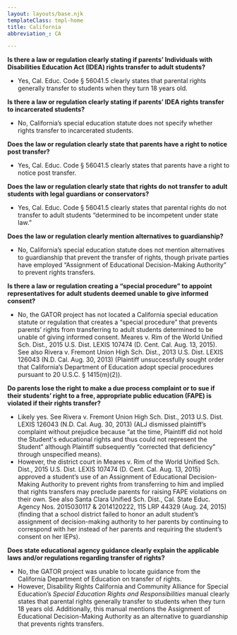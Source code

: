 ```yaml
---
layout: layouts/base.njk
templateClass: tmpl-home
title: California
abbreviation_: CA

---
```

**Is there a law or regulation clearly stating if parents’ Individuals with Disabilities Education Act (IDEA) rights transfer to adult students?**

* Yes, Cal. Educ. Code § 56041.5 clearly states that parental rights generally transfer to students when they turn 18 years old.

**Is there a law or regulation clearly stating if parents’ IDEA rights transfer to incarcerated students?**

* No, California’s special education statute does not specify whether rights transfer to incarcerated students.

**Does the law or regulation clearly state that parents have a right to notice post transfer?**

* Yes, Cal. Educ. Code § 56041.5 clearly states that parents have a right to notice post transfer.

**Does the law or regulation clearly state that rights do not transfer to adult students with legal guardians or conservators?**

* Yes, Cal. Educ. Code § 56041.5 clearly states that parental rights do not transfer to adult students “determined to be incompetent under state law.”

**Does the law or regulation clearly mention alternatives to guardianship?**

* No, California’s special education statute does not mention alternatives to guardianship that prevent the transfer of rights, though private parties have employed “Assignment of Educational Decision-Making Authority” to prevent rights transfers.

**Is there a law or regulation creating a “special procedure” to appoint representatives for adult students deemed unable to give informed consent?**

* No, the GATOR project has not located a California special education statute or regulation that creates a “special procedure” that prevents parents’ rights from transferring to adult students determined to be unable of giving informed consent. Meares v. Rim of the World Unified Sch. Dist., 2015 U.S. Dist. LEXIS 107474 (D. Cent. Cal. Aug. 13, 2015). See also Rivera v. Fremont Union High Sch. Dist., 2013 U.S. Dist. LEXIS 126043 (N.D. Cal. Aug. 30, 2013) (Plaintiff unsuccessfully sought order that California’s Department of Education adopt special procedures pursuant to 20 U.S.C. § 1415(m)(2)).

**Do parents lose the right to make a due process complaint or to sue if their students’ right to a free, appropriate public education (FAPE) is violated if their rights transfer?**

* Likely yes. See Rivera v. Fremont Union High Sch. Dist., 2013 U.S. Dist. LEXIS 126043 (N.D. Cal. Aug. 30, 2013) (ALJ dismissed plaintiff’s complaint without prejudice because “at the time, Plaintiff did not hold the Student's educational rights and thus could not represent the Student” although Plaintiff subsequently “corrected that deficiency” through unspecified means).
* However, the district court in Meares v. Rim of the World Unified Sch. Dist., 2015 U.S. Dist. LEXIS 107474 (D. Cent. Cal. Aug. 13, 2015) approved a student’s use of an Assignment of Educational Decision-Making Authority to prevent rights from transferring to him and implied that rights transfers may preclude parents for raising FAPE violations on their own. See also Santa Clara Unified Sch. Dist., Cal. State Educ. Agency Nos. 2015030117 & 2014120222, 115 LRP 44329 (Aug. 24, 2015) (finding that a school district failed to honor an adult student’s assignment of decision-making authority to her parents by continuing to correspond with her instead of her parents and requiring the student’s consent on her IEPs).

**Does state educational agency guidance clearly explain the applicable laws and/or regulations regarding transfer of rights?**

* No, the GATOR project was unable to locate guidance from the California Department of Education on transfer of rights.
* However, Disability Rights California and Community Alliance for Special Education’s _Special Education Rights and Responsibilities_ manual clearly states that parental rights generally transfer to students when they turn 18 years old. Additionally, this manual mentions the Assignment of Educational Decision-Making Authority as an alternative to guardianship that prevents rights transfers.